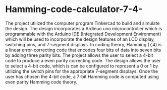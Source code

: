 # Hamming-code-calculator-7-4-
The project utilized the computer program Tinkercad to build and simulate the design. The design incorporates a Ardinuo uno microcontroller which is programmable with the Arduino IDE (Integrated Development Environment) which will be used to incorporate the design features of an LCD display, switching pins, and 7-segment displays. In coding theory, Hamming (7,4) is a linear error-correcting code that encodes four bits of data into seven bits by adding three parity bits. The project allows the user to select a 4-bit code to produce a even parity correcting code. The design allows the user to select a 4-bit code, which is can be configured to represent a 0 or 1 by utilizing the switch pins for the appropriate 7-segment displays. Once the user has chosen the 4-bit code, a 7-bit Hamming code is computed using even parity Hamming code theory. 
